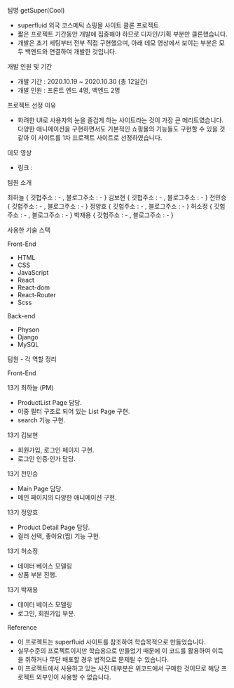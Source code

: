 팀명 getSuper(Cool)
- superfluid 외국 코스메틱 쇼핑몰 사이트 클론 프로젝트
- 짧은 프로젝트 기간동안 개발에 집중해야 하므로 디자인/기획 부분만 클론했습니다.
- 개발은 초기 세팅부터 전부 직접 구현했으며, 아래 데모 영상에서 보이는 부분은 모두 백엔드와 연결하여 개발한 것입니다.

개발 인원 및 기간
- 개발 기간 : 2020.10.19 ~ 2020.10.30 (총 12일간)
- 개발 인원 : 프론트 엔드 4명, 백엔드 2명

프로젝트 선정 이유
- 화려한 UI로 사용자의 눈을 즐겁게 하는 사이트라는 것이 가장 큰 메리트였습니다. 다양한 애니메이션을 구현하면서도 기본적인 쇼핑몰의 기능들도 구현할 수 있을 것 같아 이 사이트를 1차 프로젝트 사이트로 선정하였습니다.

데모 영상
- 링크 :

팀원 소개

최하늘 {
깃헙주소 : - ,
블로그주소 : -
}
김보현 {
깃헙주소 : - ,
블로그주소 : -
}
전민승 {
깃헙주소 : - ,
블로그주소 : -
}
정양효 {
깃헙주소 : - ,
블로그주소 : -
}
허소정 {
깃헙주소 : - ,
블로그주소 : -
}
박재용 {
깃헙주소 : - ,
블로그주소 : -
}

사용한 기술 스택

Front-End
- HTML
- CSS
- JavaScript
- React
- React-dom
- React-Router
- Scss

Back-end
- Physon
- Django
- MySQL

팀원 - 각 역할 정리

Front-End

13기 최하늘 (PM)
- ProductList Page 담당.
- 이중 필터 구조로 되어 있는 List Page 구현.
- search 기능 구현.

13기 김보현
- 회원가입, 로그인 페이지 구현.
- 로그인 인증·인가 담당.

13기 전민승
- Main Page 담당.
- 메인 페이지의 다양한 애니메이션 구현.

13기 정양효
- Product Detail Page 담당.
- 컬러 선택, 좋아요(찜) 기능 구현.

13기 허소정
- 데이터 베이스 모델링
- 상품 부분 진행.

13기 박재용
- 데이터 베이스 모델링
- 로그인, 회원가입 부분.

Reference
- 이 프로젝트는 superfluid 사이트를 참조하여 학습목적으로 만들었습니다.
- 실무수준의 프로젝트이지만 학습용으로 만들었기 때문에 이 코드를 활용하여 이득을 취하거나 무단 배포할 경우 법적으로 문제될 수 있습니다.
- 이 프로젝트에서 사용하고 있는 사진 대부분은 위코드에서 구매한 것이므로 해당 프로젝트 외부인이 사용할 수 없습니다.
